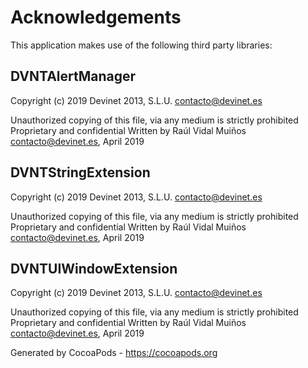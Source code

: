 # Acknowledgements
This application makes use of the following third party libraries:

## DVNTAlertManager

Copyright (c) 2019 Devinet 2013, S.L.U. <contacto@devinet.es>

Unauthorized copying of this file, via any medium is strictly prohibited
Proprietary and confidential
Written by Raúl Vidal Muiños <contacto@devinet.es>, April 2019


## DVNTStringExtension

Copyright (c) 2019 Devinet 2013, S.L.U. <contacto@devinet.es>

Unauthorized copying of this file, via any medium is strictly prohibited
Proprietary and confidential
Written by Raúl Vidal Muiños <contacto@devinet.es>, April 2019


## DVNTUIWindowExtension

Copyright (c) 2019 Devinet 2013, S.L.U. <contacto@devinet.es>

Unauthorized copying of this file, via any medium is strictly prohibited
Proprietary and confidential
Written by Raúl Vidal Muiños <contacto@devinet.es>, April 2019

Generated by CocoaPods - https://cocoapods.org
